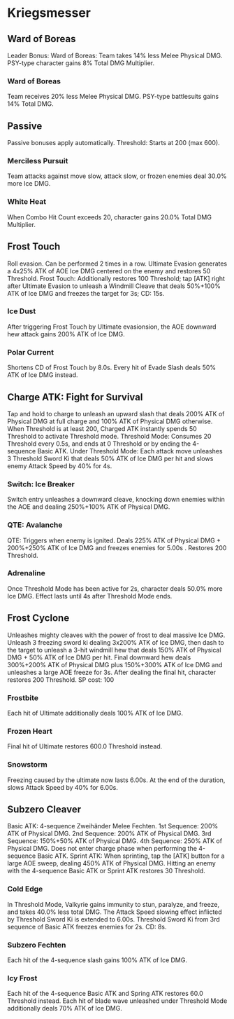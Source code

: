 # Kriegsmesser

## Ward of Boreas

Leader Bonus:
Ward of Boreas: Team takes 14% less Melee Physical DMG.
PSY-type character gains 8% Total DMG Multiplier.

### Ward of Boreas

Team receives 20% less Melee Physical DMG. PSY-type battlesuits gains 14% Total DMG.

## Passive

Passive bonuses apply automatically.
Threshold: Starts at 200 (max 600).

### Merciless Pursuit

Team attacks against move slow, attack slow, or frozen enemies deal 30.0% more Ice DMG.

### White Heat

When Combo Hit Count exceeds 20, character gains 20.0% Total DMG Multiplier.

## Frost Touch

Roll evasion. Can be performed 2 times in a row.
Ultimate Evasion generates a 4x25% ATK of AOE Ice DMG centered on the enemy and restores 50 Threshold.
Frost Touch: Additionally restores 100 Threshold; tap [ATK] right after Ultimate Evasion to unleash a Windmill Cleave that deals 50%+100% ATK of Ice DMG and freezes the target for 3s; CD: 15s.

### Ice Dust

After triggering Frost Touch by Ultimate evasionsion, the AOE downward hew attack gains 200% ATK of Ice DMG.

### Polar Current

Shortens CD of Frost Touch by 8.0s. Every hit of Evade Slash deals 50% ATK of Ice DMG instead.

## Charge ATK: Fight for Survival

Tap and hold to charge to unleash an upward slash that deals 200% ATK of Physical DMG at full charge and 100% ATK of Physical DMG otherwise.
When Threshold is at least 200, Charged ATK instantly spends 50 Threshold to activate Threshold mode.
Threshold Mode: Consumes 20 Threshold every 0.5s, and ends at 0 Threshold or by ending the 4-sequence Basic ATK.
Under Threshold Mode: Each attack move unleashes 3 Threshold Sword Ki that deals 50% ATK of Ice DMG per hit and slows enemy Attack Speed by 40% for 4s.

### Switch: Ice Breaker

Switch entry unleashes a downward cleave, knocking down enemies within the AOE and dealing 250%+100% ATK of Physical DMG.

### QTE: Avalanche

QTE: Triggers when enemy is ignited. Deals 225% ATK of Physical DMG + 200%+250% ATK of Ice DMG and freezes enemies for 5.00s . Restores 200 Threshold.

### Adrenaline

Once Threshold Mode has been active for 2s, character deals 50.0% more Ice DMG. Effect lasts until 4s after Threshold Mode ends.

## Frost Cyclone

Unleashes mighty cleaves with the power of frost to deal massive Ice DMG.
Unleash 3 freezing sword ki dealing 3x200% ATK of Ice DMG, then dash to the target to unleash a 3-hit windmill hew that deals 150% ATK of Physical DMG + 50% ATK of Ice DMG per hit. Final downward hew deals 300%+200% ATK of Physical DMG plus 150%+300% ATK of Ice DMG and unleashes a large AOE freeze for 3s.
After dealing the final hit, character restores 200 Threshold.
SP cost: 100

### Frostbite

Each hit of Ultimate additionally deals 100% ATK of Ice DMG.

### Frozen Heart

Final hit of Ultimate restores 600.0 Threshold instead.

### Snowstorm

Freezing caused by the ultimate now lasts 6.00s. At the end of the duration, slows Attack Speed by 40% for 6.00s.

## Subzero Cleaver

Basic ATK: 4-sequence Zweihänder Melee Fechten.
1st Sequence: 200% ATK of Physical DMG.
2nd Sequence: 200% ATK of Physical DMG.
3rd Sequence: 150%+50% ATK of Physical DMG.
4th Sequence: 250% ATK of Physical DMG.
Does not enter charge phase when performing the 4-sequence Basic ATK.
Sprint ATK: When sprinting, tap the [ATK] button for a large AOE sweep, dealing 450% ATK of Physical DMG.
Hitting an enemy with the 4-sequence Basic ATK or Sprint ATK restores 30 Threshold.

### Cold Edge

In Threshold Mode, Valkyrie gains immunity to stun, paralyze, and freeze, and takes 40.0% less total DMG. The Attack Speed slowing effect inflicted by Threshold Sword Ki is extended to 6.00s. Threshold Sword Ki from 3rd sequence of Basic ATK freezes enemies for 2s. CD: 8s.

### Subzero Fechten

Each hit of the 4-sequence slash gains 100% ATK of Ice DMG.

### Icy Frost

Each hit of the 4-sequence Basic ATK and Spring ATK restores 60.0 Threshold instead. Each hit of blade wave unleashed under Threshold Mode additionally deals 70% ATK of Ice DMG.